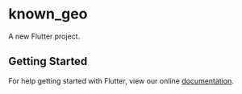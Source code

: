 # known_geo

A new Flutter project.

## Getting Started

For help getting started with Flutter, view our online
[documentation](https://flutter.io/).
